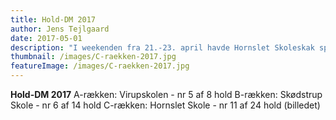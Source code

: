 ```yaml
---
title: Hold-DM 2017
author: Jens Tejlgaard
date: 2017-05-01
description: "I weekenden fra 21.-23. april havde Hornslet Skoleskak spillere med på 3 hold ved hold-DM"
thumbnail: /images/C-raekken-2017.jpg
featureImage: /images/C-raekken-2017.jpg
---
```

**Hold-DM 2017**
A-rækken: Virupskolen - nr 5 af 8 hold 
B-rækken: Skødstrup Skole - nr 6 af 14 hold
C-rækken: Hornslet Skole - nr 11 af 24 hold (billedet)